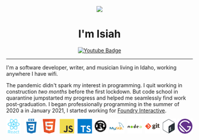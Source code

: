 <div id="intro" align="center">
  <img src="https://media.giphy.com/media/yoJC2A59OCZHs1LXvW/giphy.gif" />
  <h1>I'm Isiah</h1>
  <a href="https://www.youtube.com/channel/UCeV7RrWm2WOt6gMXxXGdkUw">
    <img src="https://img.shields.io/badge/YouTube-red?style=for-the-badge&logo=youtube&logoColor=white" alt="Youtube Badge"/>
  <a/>
</div>
<hr />
<div id="bio" align="left">
    <p>I'm a software developer, writer, and musician living in Idaho, working anywhere I have wifi.</p>
    <p>The pandemic didn't spark my interest in programming. I quit working in construction <em>two months</em> before the first lockdown. But code school in quarantine jumpstarted my progress and helped me seamlessly find work post-graduation. I began professionally programming in the summer of 2020 a in January 2021, I started working for <a href="https://www.foundryinteractive.com/">Foundry Interactive</a>.</p>
</div>

<div id="skillz">
  <img src="https://github.com/devicons/devicon/blob/master/icons/react/react-original-wordmark.svg" title="React" alt="React" width="40" height="40"/>&nbsp;
  <img src="https://github.com/devicons/devicon/blob/master/icons/css3/css3-plain-wordmark.svg"  title="CSS3" alt="CSS" width="40" height="40"/>&nbsp;
  <img src="https://github.com/devicons/devicon/blob/master/icons/html5/html5-original.svg" title="HTML5" alt="HTML" width="40" height="40"/>&nbsp;
  <img src="https://github.com/devicons/devicon/blob/master/icons/javascript/javascript-original.svg" title="JavaScript" alt="JavaScript" width="40" height="40"/>&nbsp;
  <img src="https://github.com/devicons/devicon/blob/master/icons/typescript/typescript-plain.svg" title="Typescript" **alt="Typescript" width="40" height="40"/>
  <img src="https://github.com/devicons/devicon/blob/master/icons/rust/rust-plain.svg" title="Rust" **alt="Rust" width="40" height="40"/>
  <img src="https://github.com/devicons/devicon/blob/master/icons/mysql/mysql-original-wordmark.svg" title="MySQL"  alt="MySQL" width="40" height="40"/>&nbsp;
  <img src="https://github.com/devicons/devicon/blob/master/icons/nodejs/nodejs-original-wordmark.svg" title="NodeJS" alt="NodeJS" width="40" height="40"/>&nbsp;
  <img src="https://github.com/devicons/devicon/blob/master/icons/git/git-original-wordmark.svg" title="Git" **alt="Git" width="40" height="40"/>
  <img src="https://github.com/devicons/devicon/blob/master/icons/bash/bash-original.svg" title="Bash" **alt="Bash" width="40" height="40"/>
  <img src="https://github.com/devicons/devicon/blob/master/icons/gatsby/gatsby-original.svg" title="Gatsby"  alt="Gatsby" width="40" height="40"/>&nbsp;
</div>
